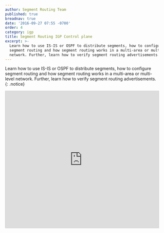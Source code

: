 ```yaml
---
author: Segment Routing Team
published: true
breadnav: true
date: '2016-09-27 07:55 -0700'
order: 4
category: igp
title: Segment Routing IGP Control plane
excerpt: >-
  Learn how to use IS-IS or OSPF to distribute segments, how to configure
  segment routing and how segment routing works in a multi-area or multi-level
  network. Further, learn how to verify segment routing advertisements.
---
```


Learn how to use IS-IS or OSPF to distribute segments, how to configure segment routing and how segment routing works in a multi-area or multi-level network. Further, learn how to verify segment routing advertisements.
{: .notice}
  
<iframe src="https://app.box.com/embed/preview/2k3hofh7fzqv2l1f0acec35hbz5qtlrn?theme=dark" width="800" height="450" frameborder="0" marginwidth="0" marginheight="0" scrolling="no" style="border:1px solid #CCC; border-width:1px; margin-bottom:5px; max-width: 100%;" allowfullscreen webkitallowfullscreen msallowfullscreen></iframe>
